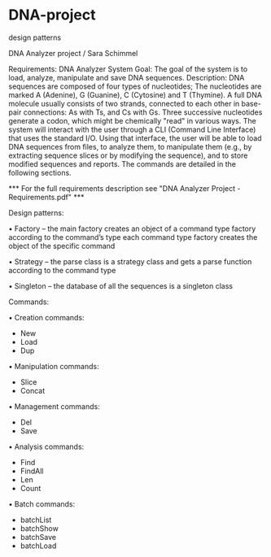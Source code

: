 # DNA-project
design patterns

DNA Analyzer project / Sara Schimmel

Requirements:
DNA Analyzer System
Goal:
The goal of the system is to load, analyze, manipulate and save DNA sequences.
Description:
DNA sequences are composed of four types of nucleotides;
The nucleotides are marked A (Adenine), G (Guanine), C (Cytosine) and T (Thymine).
A full DNA molecule usually consists of two strands, connected to each other in
base-pair connections: As with Ts, and Cs with Gs.
Three successive nucleotides generate a codon, which might be chemically "read" in
various ways.
The system will interact with the user through a CLI (Command Line Interface) that
uses the standard I/O. Using that interface, the user will be able to load DNA
sequences from files, to analyze them, to manipulate them (e.g., by extracting
sequence slices or by modifying the sequence), and to store modified sequences and
reports.
The commands are detailed in the following sections.

*** For the full requirements description see "DNA Analyzer Project - Requirements.pdf" ***

Design patterns:

•	Factory – the main factory creates an object of a command type factory according to the command’s type
each command type factory creates the object of the specific command

•	Strategy – the parse class is a strategy class and gets a parse function according to the command type

•	Singleton – the database of all the sequences is a singleton class

Commands:

•	Creation commands:
-	New
-	Load
-	Dup

•	Manipulation commands:
-	Slice
-	Concat

•	Management commands:
-	Del
-	Save

•	Analysis commands:
-	Find
-	FindAll
-	Len
-	Count

•	Batch commands:
-	batchList
-	batchShow
-	batchSave
-	batchLoad
